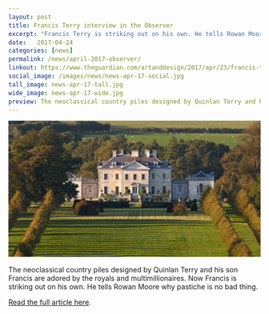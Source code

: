 ```yaml
---
layout: post
title: Francis Terry interview in the Observer
excerpt: "Francis Terry is striking out on his own. He tells Rowan Moore of the Observer why pastiche is no bad thing."
date:   2017-04-24
categories: [news]
permalink: /news/april-2017-observer/
linkout: https://www.theguardian.com/artanddesign/2017/apr/23/francis-terry-architects-quinlan-neoclassical-pastiche
social_image: /images/news/news-apr-17-social.jpg
tall_image: news-apr-17-tall.jpg
wide_image: news-apr-17-wide.jpg
preview: The neoclassical country piles designed by Quinlan Terry and his son Francis are adored by the royals and multimillionaires. Now Francis is striking out on his own. He tells Rowan Moore why pastiche is no bad thing.
---
```


<img src="/images/news/news-apr-17.jpg" class="featured-image" alt="Francis Terry interview in the Observer">

<p>
The neoclassical country piles designed by Quinlan Terry and his son Francis are adored by the royals and multimillionaires. Now Francis is striking out on his own. He tells Rowan Moore why pastiche is no bad thing.
</p><p>
<a href="https://www.theguardian.com/artanddesign/2017/apr/23/francis-terry-architects-quinlan-neoclassical-pastiche" alt="Francis Terry interview in the Observer" target="_blank">Read the full article here</a>.
</p>
